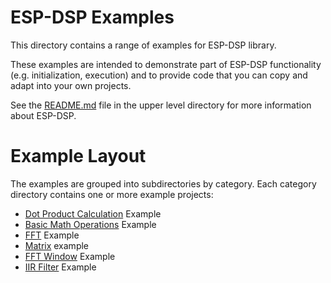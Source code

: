 # ESP-DSP Examples

This directory contains a range of examples for ESP-DSP library.

These examples are intended to demonstrate part of ESP-DSP functionality (e.g. initialization, execution) and to provide code that you can copy and adapt into your own projects.

See the [README.md](../README.md) file in the upper level directory for more information about ESP-DSP.

# Example Layout

The examples are grouped into subdirectories by category. Each category directory contains one or more example projects:

* [Dot Product Calculation](./dotprod/README.md) Example
* [Basic Math Operations](./basic_math/README.md) Example
* [FFT](./fft/README.md) Example
* [Matrix](./matrix/README.md) example
* [FFT Window](./fft_window/README.md) Example
* [IIR Filter](./iir/README.md) Example
